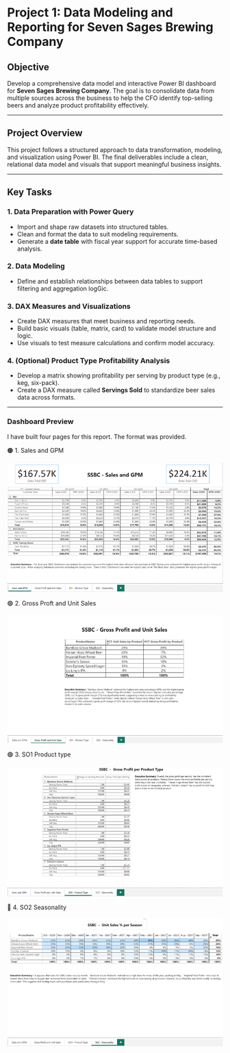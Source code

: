 # Project 1: Data Modeling and Reporting for Seven Sages Brewing Company

## Objective

Develop a comprehensive data model and interactive Power BI dashboard for **Seven Sages Brewing Company**. The goal is to consolidate data from multiple sources across the business to help the CFO identify top-selling beers and analyze product profitability effectively.

---

## Project Overview

This project follows a structured approach to data transformation, modeling, and visualization using Power BI. The final deliverables include a clean, relational data model and visuals that support meaningful business insights.

---

## Key Tasks

### 1. Data Preparation with Power Query

- Import and shape raw datasets into structured tables.
- Clean and format the data to suit modeling requirements.
- Generate a **date table** with fiscal year support for accurate time-based analysis.

### 2. Data Modeling

- Define and establish relationships between data tables to support filtering and aggregation logGic.

### 3. DAX Measures and Visualizations

- Create DAX measures that meet business and reporting needs.
- Build basic visuals (table, matrix, card) to validate model structure and logic.
- Use visuals to test measure calculations and confirm model accuracy.

### 4. (Optional) Product Type Profitability Analysis

- Develop a matrix showing profitability per serving by product type (e.g., keg, six-pack).
- Create a DAX measure called **Servings Sold** to standardize beer sales data across formats.

---

### Dashboard Preview

I have built four pages for this report. The format was provided.

🟠 1. Sales and GPM

![1](Screenshots/1-Sales-and-GPM.png)

🟢 2. Gross Proft and Unit Sales

![2](Screenshots/2-Gross-Profit-and-Unit-Sales.png)

🟣 3. SO1 Product type

![3](Screenshots/3-SO1-Product-type.png)

🔴 4. SO2 Seasonality

![4](Screenshots/4-SO2-Seasonality.png)
